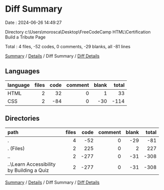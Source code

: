 # Diff Summary

Date : 2024-06-26 14:49:27

Directory c:\\Users\\morosca\\Desktop\\FreeCodeCamp HTML\\Certification Build a Tribute Page

Total : 4 files,  -52 codes, 0 comments, -29 blanks, all -81 lines

[Summary](results.md) / [Details](details.md) / Diff Summary / [Diff Details](diff-details.md)

## Languages
| language | files | code | comment | blank | total |
| :--- | ---: | ---: | ---: | ---: | ---: |
| HTML | 2 | 32 | 0 | 1 | 33 |
| CSS | 2 | -84 | 0 | -30 | -114 |

## Directories
| path | files | code | comment | blank | total |
| :--- | ---: | ---: | ---: | ---: | ---: |
| . | 4 | -52 | 0 | -29 | -81 |
| . (Files) | 2 | 225 | 0 | 2 | 227 |
| .. | 2 | -277 | 0 | -31 | -308 |
| ..\\Learn Accessibility by Building a Quiz | 2 | -277 | 0 | -31 | -308 |

[Summary](results.md) / [Details](details.md) / Diff Summary / [Diff Details](diff-details.md)